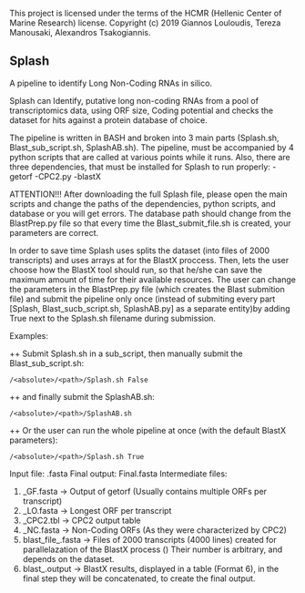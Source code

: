 This project is licensed under the terms of the HCMR (Hellenic Center of Marine Research) license. Copyright (c) 2019 Giannos Louloudis, Tereza Manousaki, Alexandros Tsakogiannis.

## Splash

A pipeline to identify Long Non-Coding RNAs in silico.

Splash can Identify, putative long non-coding RNAs from a pool of transcriptomics data, using ORF size, Coding potential and checks the dataset for hits against a protein database of choice.

The pipeline is written in BASH and broken into 3 main parts (Splash.sh, Blast_sub_script.sh, SplashAB.sh).
The pipeline, must be accompanied by 4 python scripts that are called at various points while it runs.
Also, there are three dependencies, that must be installed for Splash to run properly:
  -getorf
  -CPC2.py
  -blastX

ATTENTION!!!
After downloading the full Splash file, please open the main scripts and change the paths of the dependencies, python scripts, and database or you will get errors.
The database path should change from the BlastPrep.py file so that every time the Blast_submit_file.sh is created, your parameters are correct.

In order to save time Splash uses splits the dataset (into files of 2000 transcripts) and uses arrays at for the BlastX proccess.
Then, lets the user choose how the BlastX tool should run, so that he/she can save the maximum amount of time for their available resources.
The user can change the parameters in the BlastPrep.py file (which creates the Blast submition file) and submit the pipeline only once (instead of submiting every part [Splash, Blast_sucb_script.sh, SplashAB.py] as a separate entity)by adding True next to the Splash.sh filename during submission.

Examples:
  
++ Submit Splash.sh in a sub_script, then manually submit the Blast_sub_script.sh:

    /<absolute>/<path>/Splash.sh False
        
++ and finally submit the SplashAB.sh:
          
    /<absolute>/<path>/SplashAB.sh
  
  
  
++ Or the user can run the whole pipeline at once (with the default BlastX parameters):

    /<absolute>/<path>/Splash.sh True


Input file: 
  <file>.fasta
Final output: 
  Final.fasta 
Intermediate files:
  1. <file>_GF.fasta -> Output of getorf (Usually contains multiple ORFs per transcript)
  2. <file>_LO.fasta -> Longest ORF per transcript
  3. <file>_CPC2.tbl -> CPC2 output table
  4. <file>_NC.fasta -> Non-Coding ORFs (As they were characterized by CPC2)
  5. blast_file_<number>.fasta -> Files of 2000 transcripts (4000 lines) created for parallelazation of the BlastX process () Their number is arbitrary, and depends on the dataset.
  6. blast_<number>.output -> BlastX results, displayed in a table (Format 6), in the final step they will be concatenated, to create the final output.

